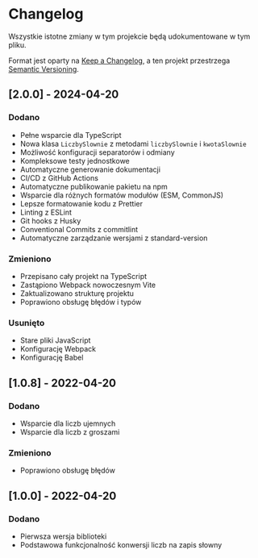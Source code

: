 # Changelog

Wszystkie istotne zmiany w tym projekcie będą udokumentowane w tym pliku.

Format jest oparty na [Keep a Changelog](https://keepachangelog.com/pl/1.0.0/),
a ten projekt przestrzega [Semantic Versioning](https://semver.org/spec/v2.0.0.html).

## [2.0.0] - 2024-04-20

### Dodano

- Pełne wsparcie dla TypeScript
- Nowa klasa `LiczbySlownie` z metodami `liczbySlownie` i `kwotaSlownie`
- Możliwość konfiguracji separatorów i odmiany
- Kompleksowe testy jednostkowe
- Automatyczne generowanie dokumentacji
- CI/CD z GitHub Actions
- Automatyczne publikowanie pakietu na npm
- Wsparcie dla różnych formatów modułów (ESM, CommonJS)
- Lepsze formatowanie kodu z Prettier
- Linting z ESLint
- Git hooks z Husky
- Conventional Commits z commitlint
- Automatyczne zarządzanie wersjami z standard-version

### Zmieniono

- Przepisano cały projekt na TypeScript
- Zastąpiono Webpack nowoczesnym Vite
- Zaktualizowano strukturę projektu
- Poprawiono obsługę błędów i typów

### Usunięto

- Stare pliki JavaScript
- Konfigurację Webpack
- Konfigurację Babel

## [1.0.8] - 2022-04-20

### Dodano

- Wsparcie dla liczb ujemnych
- Wsparcie dla liczb z groszami

### Zmieniono

- Poprawiono obsługę błędów

## [1.0.0] - 2022-04-20

### Dodano

- Pierwsza wersja biblioteki
- Podstawowa funkcjonalność konwersji liczb na zapis słowny
